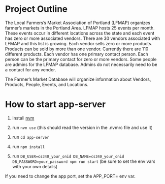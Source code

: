 # Project Outline

The Local Farmers’s Market Association of Portland (LFMAP) organizes farmer’s
markets in the Portland Area. LFMAP hosts 25 events per month. These events
occur in different locations across the state and each event has zero or more
associated vendors. There are 30 vendors associated with LFMAP and this list is
growing. Each vendor sells zero or more products. Products can be sold by more
than one vendor. Currently there are 110 different products. Each vendor has one
primary contact person. Each person can be the primary contact for zero or more
vendors. Some people are admins for the LFMAP database. Admins do not
necessarily need to be a contact for any vendor.

The Farmer’s Market Database will organize information about Vendors, Products,
People, Events, and Locations.

# How to start app-server

1. install [nvm](https://github.com/nvm-sh/nvm)

2. run `nvm use` (this should read the version in the .nvmrc file and use it)

3. run `cd app-server`

4. run `npm install`

5. run `DB_USER=cs340_your_onid DB_NAME=cs340_your_onid DB_PASSWORD=your_password npm run start` (be sure to set the env vars with your own details)

If you need to change the app port, set the APP_PORT= env var.
